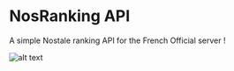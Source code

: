 # NosRanking API
A simple Nostale ranking API for the French Official server !

![alt text](https://www.aht.li/3762825/nosranking.png)
